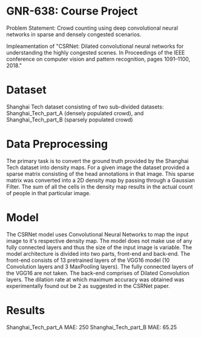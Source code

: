 # GNR-638: Course Project

Problem Statement: Crowd counting using deep convolutional neural networks in sparse and densely congested scenarios.

Impleamentation of "CSRNet: Dilated convolutional neural networks for understanding the highly congested scenes. In Proceedings of the IEEE conference on computer vision and pattern recognition, pages 1091–1100, 2018."

# Dataset

Shanghai Tech dataset consisting of two sub-divided datasets: Shanghai_Tech_part_A (densely populated crowd), and Shanghai_Tech_part_B (sparsely populated crowd)

# Data Preprocessing

The primary task is to convert the ground truth provided by the Shanghai Tech dataset into density maps. For a given image the dataset provided a sparse matrix consisting of the head annotations in that image. This sparse matrix was converted into a 2D density map by passing through a Gaussian Filter. The sum of all the cells in the density map results in the actual count of people in that particular image. 

# Model

The CSRNet model uses Convolutional Neural Networks to map the input image to it's respective density map. The model does not make use of any fully connected layers and thus the size of the input image is variable. The model architecture is divided into two parts, front-end and back-end. The front-end consists of 13 pretrained layers of the VGG16 model (10 Convolution layers and 3 MaxPooling layers). The fully connected layers of the VGG16 are not taken. The back-end comprises of Dilated Convolution layers. The dilation rate at which maximum accuracy was obtained was experimentally found out be 2 as suggested in the CSRNet paper.

# Results

Shanghai_Tech_part_A MAE: 250
Shanghai_Tech_part_B MAE: 65.25
